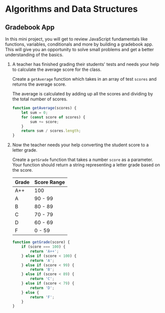# Algorithms and Data Structures

## Gradebook App

In this mini project, you will get to review JavaScript fundamentals like functions, variables, conditionals and more by building a gradebook app. This will give you an opportunity to solve small problems and get a better understanding of the basics.

1. A teacher has finished grading their students' tests and needs your help to calculate the average score for the class.

    Create a `getAverage` function which takes in an array of test `scores` and returns the average score.

    The average is calculated by adding up all the scores and dividing by the total number of scores.

    ```javascript
    function getAverage(scores) {
        let sum = 0;
        for (const score of scores) {
            sum += score;
        }
        return sum / scores.length;
    }
    ```

2. Now the teacher needs your help converting the student score to a letter grade.

    Create a `getGrade` function that takes a number `score` as a parameter. Your function should return a string representing a letter grade based on the score.


    | Grade | Score Range |
    | --- | --- |
    | A++ | 100 |
    | A | 90 - 99 |
    | B | 80 - 89 |
    | C | 70 - 79 |
    | D | 60 - 69 |
    | F | 0 - 59 |


    ```javascript
    function getGrade(score) {
        if (score === 100) {
            return 'A++';
        } else if (score < 100) {
            return 'A';
        } else if (score < 99) {
            return 'B';
        } else if (score < 89) {
            return 'C';
        } else if (score < 79) {
            return 'D';
        } else {
            return 'F';
        } 
    }
    ```